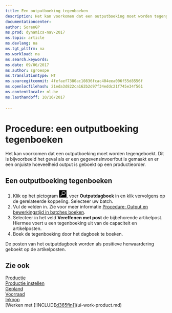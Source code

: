 ```yaml
---
title: Een outputboeking tegenboeken
description: Het kan voorkomen dat een outputboeking moet worden tegengeboekt. Dit is bijvoorbeeld het geval als er een gegevensinvoerfout is gemaakt en er een onjuiste hoeveelheid output is geboekt op een productieorder.
documentationcenter: 
author: SorenGP
ms.prod: dynamics-nav-2017
ms.topic: article
ms.devlang: na
ms.tgt_pltfrm: na
ms.workload: na
ms.search.keywords: 
ms.date: 09/06/2017
ms.author: sgroespe
ms.translationtype: HT
ms.sourcegitcommit: 4fefaef7380ac10836fcac404eea006f55d8556f
ms.openlocfilehash: 21eda3d822ca162b2d97f34eddc21f745e34f561
ms.contentlocale: nl-be
ms.lasthandoff: 10/16/2017

---
```

# <a name="how-to-reverse-output-posting"></a>Procedure: een outputboeking tegenboeken
Het kan voorkomen dat een outputboeking moet worden tegengeboekt. Dit is bijvoorbeeld het geval als er een gegevensinvoerfout is gemaakt en er een onjuiste hoeveelheid output is geboekt op een productieorder.  

## <a name="to-reverse-an-output-posting"></a>Een outputboeking tegenboeken  
1.  Klik op het pictogram ![Zoeken naar pagina of rapport](media/ui-search/search_small.png "pictogram Zoeken naar pagina of rapport"), voer **Outputdagboek** in en klik vervolgens op de gerelateerde koppeling. Selecteer uw batch.  
2. Vul de velden in. Zie voor meer informatie [Procedure: Output en bewerkingstijd in batches boeken](production-how-to-post-output-quantity.md).
3.  Selecteer in het veld **Vereffenen met post** de bijbehorende artikelpost. Hiermee voert u een tegenboeking uit van de capaciteit en artikelposten.  
4. Boek de tegenboeking door het dagboek te boeken.  

De posten van het outputdagboek worden als positieve herwaardering geboekt op de artikelposten.  

## <a name="see-also"></a>Zie ook  
 [Productie](production-manage-manufacturing.md)    
 [Productie instellen](production-configure-production-processes.md)  
 [Gepland](production-planning.md)      
 [Voorraad](inventory-manage-inventory.md)  
 [Inkoop](purchasing-manage-purchasing.md)  
 [Werken met [!INCLUDE[d365fin](includes/d365fin_md.md)]](ui-work-product.md)  

